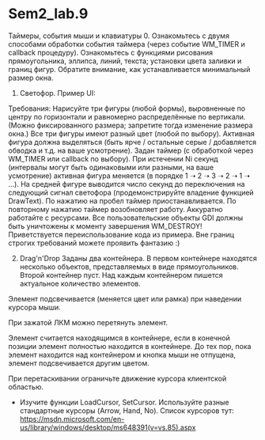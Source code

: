 # Sem2_lab.9

Таймеры, события мыши и клавиатуры
0. Ознакомьтесь с двумя способами обработки события таймера (через событие WM_TIMER и callback процедуру). 
Ознакомьтесь с функциями рисования прямоугольника, эллипса, линий, текста; установки цвета заливки и границ фигур.
Обратите внимание, как устанавливается минимальный размер окна.

1. Светофор.
Пример UI:

Требования:
Нарисуйте три фигуры (любой формы), выровненные по центру по горизонтали и равномерно распределённые по вертикали. (Можно фиксированного размера; запретите тогда изменение размера окна.)
Все три фигуры имеют разный цвет (любой по выбору).
Активная фигура должна выделяться (быть ярче / остальные серые / добавляется обводка и т.д. на ваше усмотрение).
Задан таймер (с обработкой через WM_TIMER  или callback по выбору).
При истечении Ni секунд (интервалы могут быть одинаковыми или разными, на ваше усмотрение) активная фигура меняется (в порядке 1 ➝ 2 ➝ 3 ➝ 2 ➝ 1 ➝ ...).
На средней фигуре выводится число секунд до переключения на следующий сигнал светофора (продемонстрируйте владение функцией DrawText).
По нажатию на пробел таймер приостанавливается. По повторному нажатию таймер возобновляет работу.
Аккуратно работайте с ресурсами. Все пользовательские объекты GDI должны быть уничтожены к моменту завершения WM_DESTROY!
Приветствуется переиспользование кода из примера.
Вне границ строгих требований можете проявить фантазию :)

2. Drag'n'Drop
Заданы два контейнера. В первом контейнере находятся несколько объектов, представляемых в виде прямоугольников. Второй контейнер пуст.
Над каждым контейнером пишется актуальное количество элементов.

Элемент подсвечивается (меняется цвет или рамка) при наведении курсора мыши.

При зажатой ЛКМ можно перетянуть элемент.

Элемент считается находящимся в контейнере, если в конечной позиции элемент полностью находится в контейнере. До тех пор, пока элемент находится над контейнером и  кнопка мыши не отпущена, элемент подсвечивается другим цветом.

При перетаскивании ограничьте движение курсора клиентской областью.
* Изучите функции LoadCursor, SetCursor.  Используйте разные стандартные курсоры (Arrow, Hand, No). Список курсоров тут: https://msdn.microsoft.com/en-us/library/windows/desktop/ms648391(v=vs.85).aspx 
